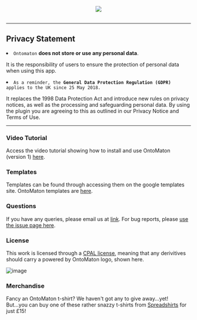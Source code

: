 <div align="center">
<img src="https://isa-tools.org/OntoMaton/figures/ontomaton.png" align="center"/>
</div>

<br/>

___

## Privacy Statement

<li>
	<code>Ontomaton</code> <strong>does not store or use any personal data</strong>. 
	<p>It is the responsibility of users to ensure the protection of personal data when using this app.</p>
</li>

<li class="task-list-item">
	<code>As a reminder, the <strong>General Data Protection Regulation (GDPR)</strong> applies to the UK since 25 May 2018.</code>
	<p>It replaces the 1998 Data Protection Act and introduce new rules on privacy notices, as well as the processing and safeguarding personal data. By using the plugin you are agreeing to this as outlined in our Privacy Notice and Terms of Use.</p>
</li>

___
 
### Video Tutorial

Access the video tutorial showing how to install and use OntoMaton (version 1) [here](http://www.youtube.com/watch?v=Qs0nxGBfQac&feature=player_embedded).
 
### Templates

Templates can be found through accessing them on the google templates site. OntoMaton templates are [here](https://drive.google.com/templates?type=spreadsheets&q=ontomaton).

### Questions

If you have any queries, please email us at [link](mailto:isatools@googlegroups.com). For bug reports, please [use the issue page here](https://github.com/ISA-tools/OntoMaton/issues).

### License

This work is licensed through a [CPAL license](http://isatab.sf.net/licenses/OntoMaton-license.html), meaning that any derivitives should carry a powered by OntoMaton logo, shown here.

<!-- ![image](http://isatab.sf.net/assets/img/tools/ontomaton-part-of-isatools.png) -->

<p><img src="https://camo.githubusercontent.com/1a972d4b6bfd5c19d3259c985aed6ff9fa3dfaa5/687474703a2f2f6973617461622e73662e6e65742f6173736574732f696d672f746f6f6c732f6f6e746f6d61746f6e2d706172742d6f662d697361746f6f6c732e706e67" alt="image" data-canonical-src="http://isatab.sf.net/assets/img/tools/ontomaton-part-of-isatools.png"></p>

### Merchandise

Fancy an OntoMaton t-shirt? We haven't got any to give away...yet! But...you can buy one of these rather snazzy t-shirts from [Spreadshirts](http://antarctic-design.spreadshirt.co.uk/men-s-classic-t-shirt-A22910590/customize/color/2) for just £15!


